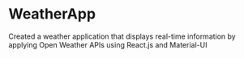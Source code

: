 # WeatherApp
Created a weather application that displays real-time information by applying Open Weather APIs using React.js and Material-UI
